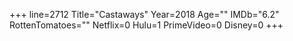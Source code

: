 +++
line=2712
Title="Castaways"
Year=2018
Age=""
IMDb="6.2"
RottenTomatoes=""
Netflix=0
Hulu=1
PrimeVideo=0
Disney=0
+++

